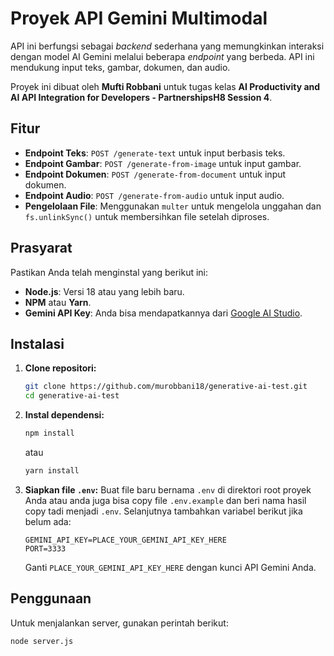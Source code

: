 # Proyek API Gemini Multimodal

API ini berfungsi sebagai *backend* sederhana yang memungkinkan interaksi dengan model AI Gemini melalui beberapa *endpoint* yang berbeda. API ini mendukung input teks, gambar, dokumen, dan audio.

Proyek ini dibuat oleh **Mufti Robbani** untuk tugas kelas **AI Productivity and AI API Integration for Developers - PartnershipsH8 Session 4**.

## Fitur

* **Endpoint Teks**: `POST /generate-text` untuk input berbasis teks.
* **Endpoint Gambar**: `POST /generate-from-image` untuk input gambar.
* **Endpoint Dokumen**: `POST /generate-from-document` untuk input dokumen.
* **Endpoint Audio**: `POST /generate-from-audio` untuk input audio.
* **Pengelolaan File**: Menggunakan `multer` untuk mengelola unggahan dan `fs.unlinkSync()` untuk membersihkan file setelah diproses.

## Prasyarat

Pastikan Anda telah menginstal yang berikut ini:

* **Node.js**: Versi 18 atau yang lebih baru.
* **NPM** atau **Yarn**.
* **Gemini API Key**: Anda bisa mendapatkannya dari [Google AI Studio](https://aistudio.google.com/app/apikey).

## Instalasi

1.  **Clone repositori:**
    ```bash
    git clone https://github.com/murobbani18/generative-ai-test.git
    cd generative-ai-test
    ```

2.  **Instal dependensi:**
    ```bash
    npm install
    ```
    atau
    ```bash
    yarn install
    ```

3.  **Siapkan file `.env`:**
    Buat file baru bernama `.env` di direktori root proyek Anda atau anda juga bisa copy file `.env.example` dan beri nama hasil copy tadi menjadi `.env`. Selanjutnya tambahkan variabel berikut jika belum ada:
    ```
    GEMINI_API_KEY=PLACE_YOUR_GEMINI_API_KEY_HERE
    PORT=3333
    ```
    Ganti `PLACE_YOUR_GEMINI_API_KEY_HERE` dengan kunci API Gemini Anda.

## Penggunaan

Untuk menjalankan server, gunakan perintah berikut:

```bash
node server.js